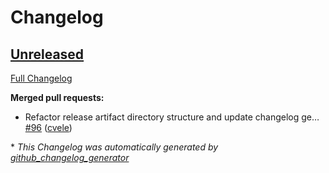 # Changelog

## [Unreleased](https://github.com/cvele/playnite_web_mqtt/tree/HEAD)

[Full Changelog](https://github.com/cvele/playnite_web_mqtt/compare/v0.0.9...HEAD)

**Merged pull requests:**

- Refactor release artifact directory structure and update changelog ge… [\#96](https://github.com/cvele/playnite_web_mqtt/pull/96) ([cvele](https://github.com/cvele))



\* *This Changelog was automatically generated by [github_changelog_generator](https://github.com/github-changelog-generator/github-changelog-generator)*
